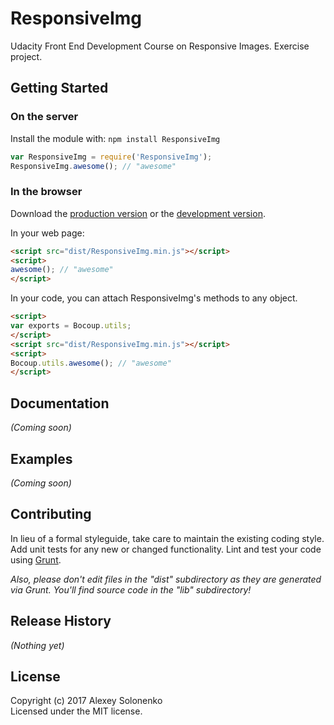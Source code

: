 # ResponsiveImg

Udacity Front End Development Course on Responsive Images. Exercise project.

## Getting Started
### On the server
Install the module with: `npm install ResponsiveImg`

```javascript
var ResponsiveImg = require('ResponsiveImg');
ResponsiveImg.awesome(); // "awesome"
```

### In the browser
Download the [production version][min] or the [development version][max].

[min]: https://raw.github.com//ResponsiveImg/master/dist/ResponsiveImg.min.js
[max]: https://raw.github.com//ResponsiveImg/master/dist/ResponsiveImg.js

In your web page:

```html
<script src="dist/ResponsiveImg.min.js"></script>
<script>
awesome(); // "awesome"
</script>
```

In your code, you can attach ResponsiveImg's methods to any object.

```html
<script>
var exports = Bocoup.utils;
</script>
<script src="dist/ResponsiveImg.min.js"></script>
<script>
Bocoup.utils.awesome(); // "awesome"
</script>
```

## Documentation
_(Coming soon)_

## Examples
_(Coming soon)_

## Contributing
In lieu of a formal styleguide, take care to maintain the existing coding style. Add unit tests for any new or changed functionality. Lint and test your code using [Grunt](http://gruntjs.com/).

_Also, please don't edit files in the "dist" subdirectory as they are generated via Grunt. You'll find source code in the "lib" subdirectory!_

## Release History
_(Nothing yet)_

## License
Copyright (c) 2017 Alexey Solonenko  
Licensed under the MIT license.
